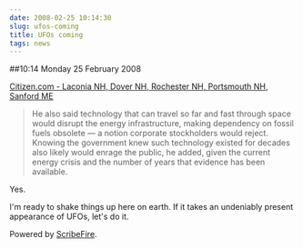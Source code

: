 ```yaml
---
date: 2008-02-25 10:14:30
slug: ufos-coming
title: UFOs coming
tags: news
---
```


##10:14 Monday 25 February 2008

  
[Citizen.com - Laconia NH, Dover NH, Rochester NH, Portsmouth NH, Sanford ME](http://www.citizen.com/apps/pbcs.dll/article?AID=/20080224/GJNEWS02/12852046/-1/CITNEWS)   




> He also said technology that can travel so far and fast through space would disrupt the energy infrastructure, making dependency on fossil fuels obsolete — a notion corporate stockholders would reject. Knowing the government knew such technology existed for decades also likely would enrage the public, he added, given the current energy crisis and the number of years that evidence has been available.





Yes.





I'm ready to shake things up here on earth.  If it takes an undeniably present appearance of UFOs, let's do it.





Powered by [ScribeFire](http://scribefire.com/).
